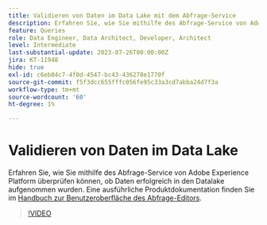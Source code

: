 ```yaml
---
title: Validieren von Daten im Data Lake mit dem Abfrage-Service
description: Erfahren Sie, wie Sie mithilfe des Abfrage-Service von Adobe Experience Platform überprüfen können, ob Daten erfolgreich in den Datalake aufgenommen wurden.
feature: Queries
role: Data Engineer, Data Architect, Developer, Architect
level: Intermediate
last-substantial-update: 2023-07-26T00:00:00Z
jira: KT-11948
hide: true
exl-id: c6eb04c7-4f0d-4547-bc43-436278e1770f
source-git-commit: f5f3dcc655fffc056fe95c33a3cd7abba24d7f3a
workflow-type: tm+mt
source-wordcount: '60'
ht-degree: 1%

---
```


# Validieren von Daten im Data Lake

Erfahren Sie, wie Sie mithilfe des Abfrage-Service von Adobe Experience Platform überprüfen können, ob Daten erfolgreich in den Datalake aufgenommen wurden. Eine ausführliche Produktdokumentation finden Sie im [Handbuch zur Benutzeroberfläche des Abfrage-Editors](https://experienceleague.adobe.com/docs/experience-platform/query/home.html?lang=de).

>[!VIDEO](https://video.tv.adobe.com/v/3416130?learn=on&enablevpops)
